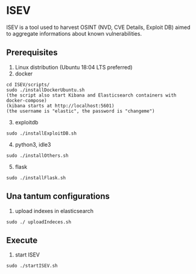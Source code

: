# ISEV
ISEV is a tool used to harvest OSINT (NVD, CVE Details, Exploit DB) aimed to aggregate informations about known vulnerabilities.

## Prerequisites
1) Linux distribution (Ubuntu 18:04 LTS preferred)
2) docker
```
cd ISEV/scripts/
sudo ./installDockerUbuntu.sh
(the script also start Kibana and Elasticsearch containers with docker-compose)
(kibana starts at http://localhost:5601)
(the username is "elastic", the password is "changeme")
```
3) exploitdb
```
sudo ./installExploitDB.sh
```
4) python3, idle3
```
sudo ./installOthers.sh
```
5) flask
```
sudo ./installFlask.sh
```


## Una tantum configurations
1) upload indexes in elasticsearch
```
sudo ./ uploadIndeces.sh
```

## Execute
1) start ISEV
```
sudo ./startISEV.sh
```
